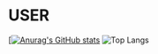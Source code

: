 # USER
[[![Anurag's GitHub stats](https://github-readme-stats.vercel.app/api?username=davidalbertocolindresfortin)](https://github.com/anuraghazra/github-readme-stats)
![Top Langs](https://github-readme-stats.vercel.app/api/top-langs/?username=davidalbertocolindresfortin-virtual&amp;layout=compact&amp;theme=dracula&amp;hide_border=true)
